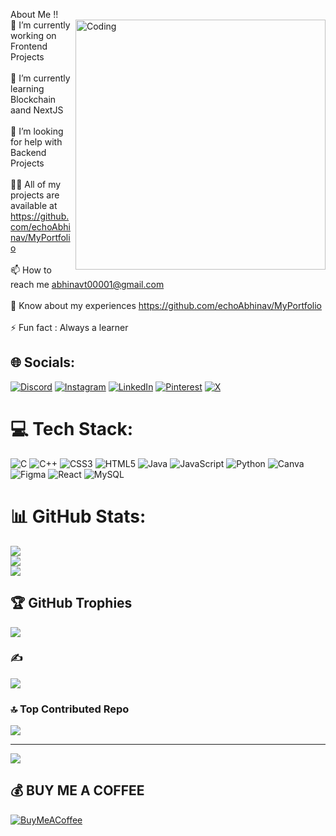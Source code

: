 About Me !!<br>
<img align="right" alt="Coding" width="400" src="https://media.tenor.com/rePDfDWO3XoAAAAd/hacking.gif">
🔭 I’m currently working on Frontend Projects<br><br>🌱 I’m currently learning Blockchain aand NextJS<br><br>🤝 I’m looking for help with Backend Projects<br><br>👨‍💻 All of my projects are available at https://github.com/echoAbhinav/MyPortfolio<br><br>📫 How to reach me abhinavt00001@gmail.com<br><br>📄 Know about my experiences https://github.com/echoAbhinav/MyPortfolio<br><br>⚡ Fun fact : Always a learner


## 🌐 Socials:
[![Discord](https://img.shields.io/badge/Discord-%237289DA.svg?logo=discord&logoColor=white)](https://discord.gg/https://discord.gg/ArY9A3wm) [![Instagram](https://img.shields.io/badge/Instagram-%23E4405F.svg?logo=Instagram&logoColor=white)](https://instagram.com/_abhinav_.13) [![LinkedIn](https://img.shields.io/badge/LinkedIn-%230077B5.svg?logo=linkedin&logoColor=white)](https://linkedin.com/in/echoAbhinav) [![Pinterest](https://img.shields.io/badge/Pinterest-%23E60023.svg?logo=Pinterest&logoColor=white)](https://pinterest.com/abhinavt00001) [![X](https://img.shields.io/badge/X-black.svg?logo=X&logoColor=white)](https://x.com/illuslikkt) 

# 💻 Tech Stack:
![C](https://img.shields.io/badge/c-%2300599C.svg?style=for-the-badge&logo=c&logoColor=white) ![C++](https://img.shields.io/badge/c++-%2300599C.svg?style=for-the-badge&logo=c%2B%2B&logoColor=white) ![CSS3](https://img.shields.io/badge/css3-%231572B6.svg?style=for-the-badge&logo=css3&logoColor=white) ![HTML5](https://img.shields.io/badge/html5-%23E34F26.svg?style=for-the-badge&logo=html5&logoColor=white) ![Java](https://img.shields.io/badge/java-%23ED8B00.svg?style=for-the-badge&logo=openjdk&logoColor=white) ![JavaScript](https://img.shields.io/badge/javascript-%23323330.svg?style=for-the-badge&logo=javascript&logoColor=%23F7DF1E) ![Python](https://img.shields.io/badge/python-3670A0?style=for-the-badge&logo=python&logoColor=ffdd54) ![Canva](https://img.shields.io/badge/Canva-%2300C4CC.svg?style=for-the-badge&logo=Canva&logoColor=white) ![Figma](https://img.shields.io/badge/figma-%23F24E1E.svg?style=for-the-badge&logo=figma&logoColor=white) ![React](https://img.shields.io/badge/react-%2320232a.svg?style=for-the-badge&logo=react&logoColor=%2361DAFB) ![MySQL](https://img.shields.io/badge/mysql-4479A1.svg?style=for-the-badge&logo=mysql&logoColor=white)
# 📊 GitHub Stats:
![](https://github-readme-stats.vercel.app/api?username=echoAbhinav&theme=dark&hide_border=false&include_all_commits=true&count_private=true)<br/>
![](https://github-readme-streak-stats.herokuapp.com/?user=echoAbhinav&theme=dark&hide_border=false)<br/>
![](https://github-readme-stats.vercel.app/api/top-langs/?username=echoAbhinav&theme=dark&hide_border=false&include_all_commits=true&count_private=true&layout=compact)

## 🏆 GitHub Trophies
![](https://github-profile-trophy.vercel.app/?username=echoAbhinav&theme=radical&no-frame=false&no-bg=false&margin-w=4)

### ✍️
![](https://quotes-github-readme.vercel.app/api?type=horizontal&theme=tokyonight)

### 🔝 Top Contributed Repo
![](https://github-contributor-stats.vercel.app/api?username=echoAbhinav&limit=5&theme=onedark&combine_all_yearly_contributions=true)

---
[![](https://visitcount.itsvg.in/api?id=echoAbhinav&icon=4&color=6)](https://visitcount.itsvg.in)

  ## 💰 BUY ME A COFFEE
  [![BuyMeACoffee](https://img.shields.io/badge/Buy%20Me%20a%20Coffee-ffdd00?style=for-the-badge&logo=buy-me-a-coffee&logoColor=black)](https://buymeacoffee.com/echoAbhinav) 

